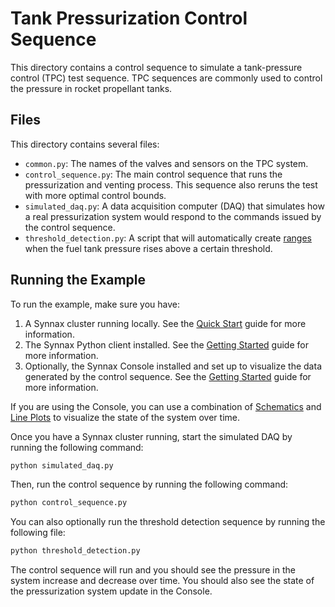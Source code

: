 # Tank Pressurization Control Sequence

This directory contains a control sequence to simulate a tank-pressure control (TPC)
test sequence. TPC sequences are commonly used to control the pressure in rocket
propellant tanks.

## Files

This directory contains several files:

- `common.py`: The names of the valves and sensors on the TPC system.
- `control_sequence.py`: The main control sequence that runs the pressurization and
  venting process. This sequence also reruns the test with more optimal control bounds.
- `simulated_daq.py`: A data acquisition computer (DAQ) that simulates how a real
  pressurization system would respond to the commands issued by the control sequence.
- `threshold_detection.py`: A script that will automatically create
  [ranges](https://docs.synnaxlabs.com/reference/concepts/ranges) when the fuel tank
  pressure rises above a certain threshold.

## Running the Example

To run the example, make sure you have:

1. A Synnax cluster running locally. See the [Quick
   Start](https://docs.synnaxlabs.com/reference/cluster/quick-start) guide for more
   information.
2. The Synnax Python client installed. See the [Getting
   Started](https://docs.synnaxlabs.com/reference/python-client/get-started) guide for more information.
3. Optionally, the Synnax Console installed and set up to visualize the data
   generated by the control sequence. See the [Getting Started](https://docs.synnaxlabs.com/reference/console/get-started) guide for more information.

If you are using the Console, you can use a combination of
[Schematics](https://docs.synnaxlabs.com/reference/console/schematics) and [Line
Plots](https://docs.synnaxlabs.com/reference/console/line-plots) to visualize the state
of the system over time.

Once you have a Synnax cluster running, start the simulated DAQ by running the
following command:

```bash
python simulated_daq.py
```

Then, run the control sequence by running the following command:

```bash
python control_sequence.py
```

You can also optionally run the threshold detection sequence by running the following
file:

```bash
python threshold_detection.py
```

The control sequence will run and you should see the pressure in the system increase and
decrease over time. You should also see the state of the pressurization system update in
the Console.
